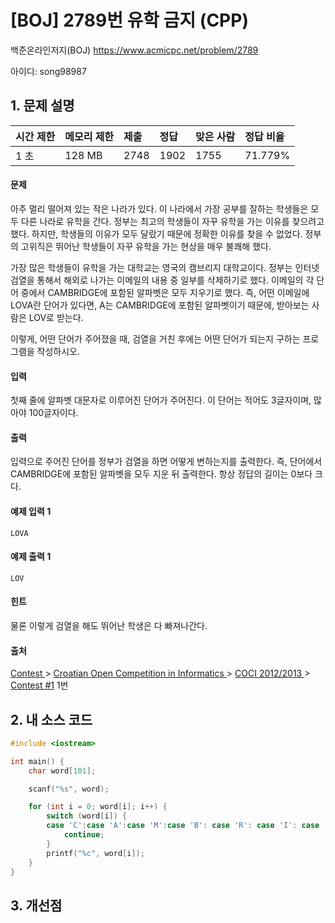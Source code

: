 # [BOJ] 2789번 유학 금지 (CPP)

백준온라인저지(BOJ) https://www.acmicpc.net/problem/2789

아이디: song98987



## 1. 문제 설명

| 시간 제한 | 메모리 제한 | 제출 | 정답 | 맞은 사람 | 정답 비율 |
| :-------- | :---------- | :--- | :--- | :-------- | :-------- |
| 1 초      | 128 MB      | 2748 | 1902 | 1755      | 71.779%   |

#### 문제

아주 멀리 떨어져 있는 작은 나라가 있다. 이 나라에서 가장 공부를 잘하는 학생들은 모두 다른 나라로 유학을 간다. 정부는 최고의 학생들이 자꾸 유학을 가는 이유를 찾으려고 했다. 하지만, 학생들의 이유가 모두 달랐기 때문에 정확한 이유를 찾을 수 없었다. 정부의 고위직은 뛰어난 학생들이 자꾸 유학을 가는 현상을 매우 불쾌해 했다.

가장 많은 학생들이 유학을 가는 대학교는 영국의 캠브리지 대학교이다. 정부는 인터넷 검열을 통해서 해외로 나가는 이메일의 내용 중 일부를 삭제하기로 했다. 이메일의 각 단어 중에서 CAMBRIDGE에 포함된 알파벳은 모두 지우기로 했다. 즉, 어떤 이메일에 LOVA란 단어가 있다면, A는 CAMBRIDGE에 포함된 알파벳이기 때문에, 받아보는 사람은 LOV로 받는다.

이렇게, 어떤 단어가 주어졌을 때, 검열을 거친 후에는 어떤 단어가 되는지 구하는 프로그램을 작성하시오.

#### 입력

첫째 줄에 알파벳 대문자로 이루어진 단어가 주어진다. 이 단어는 적어도 3글자이며, 많아야 100글자이다.

#### 출력

입력으로 주어진 단어를 정부가 검열을 하면 어떻게 변하는지를 출력한다. 즉, 단어에서 CAMBRIDGE에 포함된 알파벳을 모두 지운 뒤 출력한다. 항상 정답의 길이는 0보다 크다.



#### 예제 입력 1

```
LOVA
```

#### 예제 출력 1

```
LOV
```

#### 힌트

물론 이렇게 검열을 해도 뛰어난 학생은 다 빠져나간다.

#### 출처

[Contest ](https://www.acmicpc.net/category/45)> [Croatian Open Competition in Informatics ](https://www.acmicpc.net/category/17)> [COCI 2012/2013 ](https://www.acmicpc.net/category/18)> [Contest #1](https://www.acmicpc.net/category/detail/62) 1번



## 2. 내 소스 코드

```C++
#include <iostream>

int main() {
	char word[101];

	scanf("%s", word);

	for (int i = 0; word[i]; i++) {
		switch (word[i]) {
		case 'C':case 'A':case 'M':case 'B': case 'R': case 'I': case 'D': case 'G': case 'E':
			continue;
		}
		printf("%c", word[i]);
	}
}
```



## 3. 개선점

